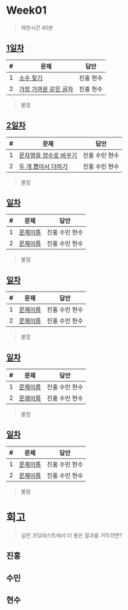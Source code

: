 # Week01

> 제한시간 40분

## [1일차](Day1)

| #   | 문제                                                                                      | 답안      |
| --- | ----------------------------------------------------------------------------------------- | --------- |
| 1   | [소수 찾기](https://school.programmers.co.kr/learn/courses/30/lessons/12921)              | 진홍 현수 |
| 2   | [가장 가까운 같은 글자](https://school.programmers.co.kr/learn/courses/30/lessons/142086) | 진홍 현수 |

> 불참
>
> <!-- 이름: 사유 -->

## [2일차](Day2)

| #   | 문제                 | 답안           |
| --- | -------------------- | -------------- |
| 1   | [문자열을 정수로 바꾸기](https://school.programmers.co.kr/learn/courses/30/lessons/12925) | 진홍 수민 현수 |
| 2   | [두 개 뽑아서 더하기](https://school.programmers.co.kr/learn/courses/30/lessons/68644) | 진홍 수민 현수 |

> 불참
>
> <!-- 이름: 사유 -->

## [일차](Day)

| #   | 문제                 | 답안           |
| --- | -------------------- | -------------- |
| 1   | [문제이름](문제링크) | 진홍 수민 현수 |
| 2   | [문제이름](문제링크) | 진홍 수민 현수 |

> 불참
>
> <!-- 이름: 사유 -->

## [일차](Day)

| #   | 문제                 | 답안           |
| --- | -------------------- | -------------- |
| 1   | [문제이름](문제링크) | 진홍 수민 현수 |
| 2   | [문제이름](문제링크) | 진홍 수민 현수 |

> 불참
>
> <!-- 이름: 사유 -->

## [일차](Day)

| #   | 문제                 | 답안           |
| --- | -------------------- | -------------- |
| 1   | [문제이름](문제링크) | 진홍 수민 현수 |
| 2   | [문제이름](문제링크) | 진홍 수민 현수 |

> 불참
>
> <!-- 이름: 사유 -->

## [일차](Day)

| #   | 문제                 | 답안           |
| --- | -------------------- | -------------- |
| 1   | [문제이름](문제링크) | 진홍 수민 현수 |
| 2   | [문제이름](문제링크) | 진홍 수민 현수 |

> 불참
>
> <!-- 이름: 사유 -->

# 회고

> 실전 코딩테스트에서 더 좋은 결과를 거두려면?

## 진홍

## 수민

## 현수
